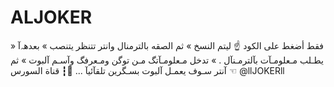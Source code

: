 # ALJOKER
» فقط أضغط على الكود ☝️ ليتم النسخ  » ثم الصقه بالترمنال وانتر تتنظر يتنصب  » بعدهہ‌‏آ يطـلب مـعلومـآت بآلترمـنآل . » تدخل مـعلومـآتگ مـن توگن ومـعرفگ وآسـم آلبوت » ثم آنتر سـوف يعمـل آلبوت بسـگرين تلقآئيآ ...  💭┇ قناة السورس ☜ @llJOKERll
